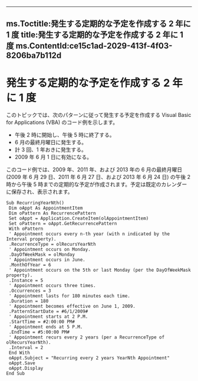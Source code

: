

---
ms.Toctitle:発生する定期的な予定を作成する 2 年に 1 度
title:発生する定期的な予定を作成する 2 年に 1 度
ms.ContentId:ce15c1ad-2029-413f-4f03-8206ba7b112d
---
# 発生する定期的な予定を作成する 2 年に 1 度




このトピックでは、次のパターンに従って発生する予定を作成する Visual Basic for Applications (VBA) のコード例を示します。

- 午後 2 時に開始し、午後 5 時に終了する。
- 6 月の最終月曜日に発生する。
- 計 3 回、1 年おきに発生する。
- 2009 年 6 月 1 日に有効になる。








このコード例では、2009 年、2011 年、および 2013 年の 6 月の最終月曜日 (2009 年 6 月 29 日、2011 年 6 月 27 日、および 2013 年 6 月 24 日) の午後 2 時から午後 5 時までの定期的な予定が作成されます。予定は既定のカレンダーに保存され、表示されます。


```vba
Sub RecurringYearNth() 
 Dim oAppt As AppointmentItem 
 Dim oPattern As RecurrencePattern 
 Set oAppt = Application.CreateItem(olAppointmentItem) 
 Set oPattern = oAppt.GetRecurrencePattern 
 With oPattern 
 ' Appointment occurs every n-th year (with n indicated by the Interval property). 
 .RecurrenceType = olRecursYearNth 
 ' Appointment occurs on Monday. 
 .DayOfWeekMask = olMonday 
 ' Appointment occurs in June. 
 .MonthOfYear = 6 
 ' Appointment occurs on the 5th or last Monday (per the DayOfWeekMask property). 
 .Instance = 5 
 ' Appointment occurs three times. 
 .Occurrences = 3 
 ' Appointment lasts for 180 minutes each time. 
 .Duration = 180 
 ' Appointment becomes effective on June 1, 2009. 
 .PatternStartDate = #6/1/2009# 
 ' Appointment starts at 2 P.M. 
 .StartTime = #2:00:00 PM# 
 ' Appointment ends at 5 P.M. 
 .EndTime = #5:00:00 PM# 
 ' Appointment recurs every 2 years (per a RecurrenceType of olRecursYearNth). 
 .Interval = 2 
 End With 
 oAppt.Subject = "Recurring every 2 years YearNth Appointment" 
 oAppt.Save 
 oAppt.Display 
End Sub 

```



